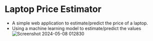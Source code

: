 # Laptop Price Estimator
- A simple web application to estimate/predict the price of a laptop.
- Using a machine learning model to estimate/predict the values
![Screenshot 2024-05-08 012830](https://github.com/lakshithaKaveen/Laptop_Price_Estimator/assets/115539769/229b6815-339a-40d0-a470-322cc98ee4ac)
